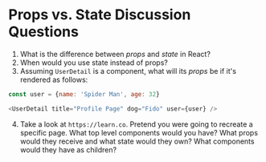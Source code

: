 # Props vs. State Discussion Questions

1. What is the difference between *props* and *state* in React?
2. When would you use state instead of props?
3. Assuming `UserDetail` is a component, what will its *props* be if it's rendered as follows:

```js
const user = {name: 'Spider Man', age: 32}

<UserDetail title="Profile Page" dog="Fido" user={user} />
```

4. Take a look at `https://learn.co`. Pretend you were going to recreate a specific page. What top level components would you have? What props would they receive and what state would they own? What components would they have as children?

